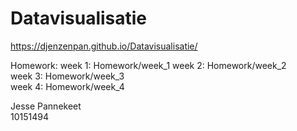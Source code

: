 # Datavisualisatie
https://djenzenpan.github.io/Datavisualisatie/ <br />
<p>Homework:  
week 1: Homework/week_1  
week 2: Homework/week_2<br />
week 3: Homework/week_3<br />
week 4: Homework/week_4<br />
<p>Jesse Pannekeet<br />
10151494
